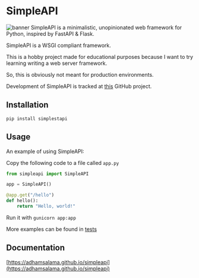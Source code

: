 # SimpleAPI

![banner](https://i.imgur.com/Q3kFiKf.png)
SimpleAPI is a minimalistic, unopinionated web framework for Python, inspired by FastAPI & Flask.

SimpleAPI is a WSGI compliant framework.

This is a hobby project made for educational purposes because I want to try learning writing a web server framework.

So, this is obviously not meant for production environments.

Development of SimpleAPI is tracked at [this](https://github.com/users/adhamsalama/projects/1) GitHub project.

## Installation

`pip install simplestapi`

## Usage

An example of using SimpleAPI:

Copy the following code to a file called `app.py`

```python
from simpleapi import SimpleAPI

app = SimpleAPI()

@app.get("/hello")
def hello():
    return "Hello, world!"
```

Run it with `gunicorn app:app`

More examples can be found in [tests](./tests)

## Documentation

[https://adhamsalama.github.io/simpleapi](https://adhamsalama.github.io/simpleapi)
